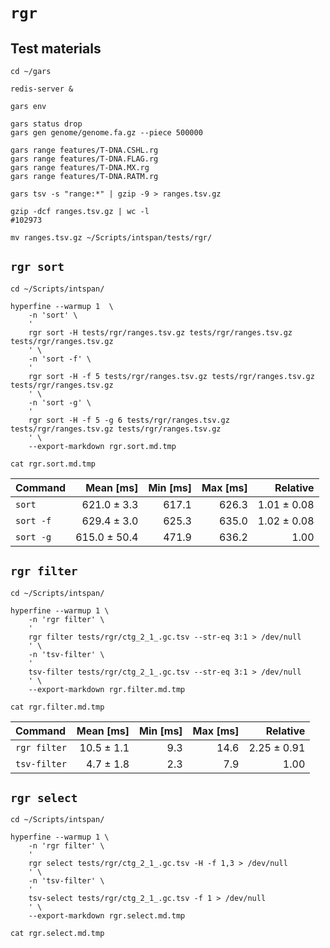 # `rgr`

## Test materials

```shell
cd ~/gars

redis-server &

gars env

gars status drop
gars gen genome/genome.fa.gz --piece 500000

gars range features/T-DNA.CSHL.rg
gars range features/T-DNA.FLAG.rg
gars range features/T-DNA.MX.rg
gars range features/T-DNA.RATM.rg

gars tsv -s "range:*" | gzip -9 > ranges.tsv.gz

gzip -dcf ranges.tsv.gz | wc -l
#102973

mv ranges.tsv.gz ~/Scripts/intspan/tests/rgr/

```

## `rgr sort`

```shell
cd ~/Scripts/intspan/

hyperfine --warmup 1  \
    -n 'sort' \
    '
    rgr sort -H tests/rgr/ranges.tsv.gz tests/rgr/ranges.tsv.gz tests/rgr/ranges.tsv.gz
    ' \
    -n 'sort -f' \
    '
    rgr sort -H -f 5 tests/rgr/ranges.tsv.gz tests/rgr/ranges.tsv.gz tests/rgr/ranges.tsv.gz
    ' \
    -n 'sort -g' \
    '
    rgr sort -H -f 5 -g 6 tests/rgr/ranges.tsv.gz tests/rgr/ranges.tsv.gz tests/rgr/ranges.tsv.gz
    ' \
    --export-markdown rgr.sort.md.tmp

cat rgr.sort.md.tmp

```

| Command   |    Mean [ms] | Min [ms] | Max [ms] |    Relative |
|:----------|-------------:|---------:|---------:|------------:|
| `sort`    |  621.0 ± 3.3 |    617.1 |    626.3 | 1.01 ± 0.08 |
| `sort -f` |  629.4 ± 3.0 |    625.3 |    635.0 | 1.02 ± 0.08 |
| `sort -g` | 615.0 ± 50.4 |    471.9 |    636.2 |        1.00 |

## `rgr filter`

```shell
cd ~/Scripts/intspan/

hyperfine --warmup 1 \
    -n 'rgr filter' \
    '
    rgr filter tests/rgr/ctg_2_1_.gc.tsv --str-eq 3:1 > /dev/null
    ' \
    -n 'tsv-filter' \
    '
    tsv-filter tests/rgr/ctg_2_1_.gc.tsv --str-eq 3:1 > /dev/null
    ' \
    --export-markdown rgr.filter.md.tmp

cat rgr.filter.md.tmp

```

| Command      |  Mean [ms] | Min [ms] | Max [ms] |    Relative |
|:-------------|-----------:|---------:|---------:|------------:|
| `rgr filter` | 10.5 ± 1.1 |      9.3 |     14.6 | 2.25 ± 0.91 |
| `tsv-filter` |  4.7 ± 1.8 |      2.3 |      7.9 |        1.00 |

## `rgr select`

```shell
cd ~/Scripts/intspan/

hyperfine --warmup 1 \
    -n 'rgr filter' \
    '
    rgr select tests/rgr/ctg_2_1_.gc.tsv -H -f 1,3 > /dev/null
    ' \
    -n 'tsv-filter' \
    '
    tsv-select tests/rgr/ctg_2_1_.gc.tsv -f 1 > /dev/null
    ' \
    --export-markdown rgr.select.md.tmp

cat rgr.select.md.tmp

```
